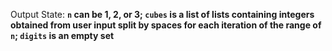 Output State: **`n` can be 1, 2, or 3; `cubes` is a list of lists containing integers obtained from user input split by spaces for each iteration of the range of `n`; `digits` is an empty set**
